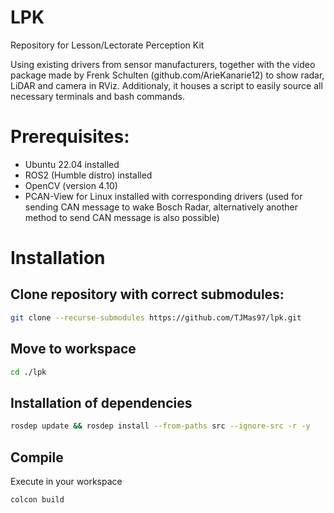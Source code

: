 # LPK
Repository for Lesson/Lectorate Perception Kit

Using existing drivers from sensor manufacturers, together with the video package made by Frenk Schulten (github.com/ArieKanarie12) to show radar, LiDAR and camera in RViz. Additionaly, it houses a script to easily source all necessary terminals and bash commands.

# Prerequisites:
- Ubuntu 22.04 installed
- ROS2 (Humble distro) installed
- OpenCV (version 4.10)
- PCAN-View for Linux installed with corresponding drivers (used for sending CAN message to wake Bosch Radar, alternatively another method to send CAN message is also possible)

# Installation

## Clone repository with correct submodules:

```bash
git clone --recurse-submodules https://github.com/TJMas97/lpk.git
```

## Move to workspace

```bash
cd ./lpk
```

## Installation of dependencies

```bash
rosdep update && rosdep install --from-paths src --ignore-src -r -y
```

## Compile

Execute in your workspace

```bash
colcon build
```
